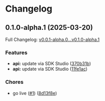 # Changelog

## 0.1.0-alpha.1 (2025-03-20)

Full Changelog: [v0.0.1-alpha.0...v0.1.0-alpha.1](https://github.com/rexledesma/readwise-sdk-python/compare/v0.0.1-alpha.0...v0.1.0-alpha.1)

### Features

* **api:** update via SDK Studio ([370b31b](https://github.com/rexledesma/readwise-sdk-python/commit/370b31b71f121c6ddab4945add76d2ef14fa08ab))
* **api:** update via SDK Studio ([11fe1ac](https://github.com/rexledesma/readwise-sdk-python/commit/11fe1ac7200334292d6ccd27eab4293c5f30a538))


### Chores

* go live ([#1](https://github.com/rexledesma/readwise-sdk-python/issues/1)) ([8d13f8e](https://github.com/rexledesma/readwise-sdk-python/commit/8d13f8ef5d278eae7217ce141049a9e571b78e67))
